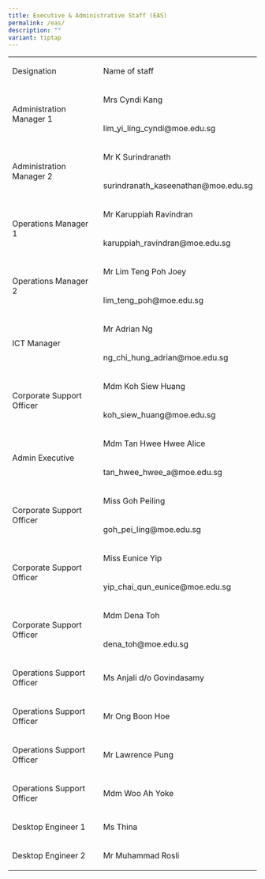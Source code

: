 ```yaml
---
title: Executive & Administrative Staff (EAS)
permalink: /eas/
description: ""
variant: tiptap
---
```

<table style="minWidth: 50px">
<colgroup>
<col>
<col>
</colgroup>
<tbody>
<tr>
<td rowspan="1" colspan="1">
<p>Designation</p>
</td>
<td rowspan="1" colspan="1">
<p>Name of staff</p>
</td>
</tr>
<tr>
<td rowspan="2" colspan="1">
<p>Administration Manager 1</p>
</td>
<td rowspan="1" colspan="1">
<p>Mrs Cyndi Kang</p>
</td>
</tr>
<tr>
<td rowspan="1" colspan="1">
<p>lim_yi_ling_cyndi@moe.edu.sg</p>
</td>
</tr>
<tr>
<td rowspan="2" colspan="1">
<p>Administration Manager 2</p>
</td>
<td rowspan="1" colspan="1">
<p>Mr K Surindranath</p>
</td>
</tr>
<tr>
<td rowspan="1" colspan="1">
<p>surindranath_kaseenathan@moe.edu.sg</p>
</td>
</tr>
<tr>
<td rowspan="2" colspan="1">
<p>Operations Manager 1</p>
</td>
<td rowspan="1" colspan="1">
<p>Mr Karuppiah Ravindran</p>
</td>
</tr>
<tr>
<td rowspan="1" colspan="1">
<p>karuppiah_ravindran@moe.edu.sg</p>
</td>
</tr>
<tr>
<td rowspan="2" colspan="1">
<p>Operations Manager 2</p>
</td>
<td rowspan="1" colspan="1">
<p>Mr Lim Teng Poh Joey&nbsp;</p>
</td>
</tr>
<tr>
<td rowspan="1" colspan="1">
<p>lim_teng_poh@moe.edu.sg</p>
</td>
</tr>
<tr>
<td rowspan="2" colspan="1">
<p>ICT Manager</p>
</td>
<td rowspan="1" colspan="1">
<p>Mr Adrian Ng</p>
</td>
</tr>
<tr>
<td rowspan="1" colspan="1">
<p>ng_chi_hung_adrian@moe.edu.sg</p>
</td>
</tr>
<tr>
<td rowspan="2" colspan="1">
<p>Corporate Support Officer</p>
</td>
<td rowspan="1" colspan="1">
<p>Mdm Koh Siew Huang</p>
</td>
</tr>
<tr>
<td rowspan="1" colspan="1">
<p>koh_siew_huang@moe.edu.sg</p>
</td>
</tr>
<tr>
<td rowspan="2" colspan="1">
<p>Admin Executive</p>
</td>
<td rowspan="1" colspan="1">
<p>Mdm Tan Hwee Hwee Alice</p>
</td>
</tr>
<tr>
<td rowspan="1" colspan="1">
<p>tan_hwee_hwee_a@moe.edu.sg</p>
</td>
</tr>
<tr>
<td rowspan="2" colspan="1">
<p>Corporate Support Officer</p>
</td>
<td rowspan="1" colspan="1">
<p>Miss Goh Peiling</p>
</td>
</tr>
<tr>
<td rowspan="1" colspan="1">
<p>goh_pei_ling@moe.edu.sg</p>
</td>
</tr>
<tr>
<td rowspan="2" colspan="1">
<p>Corporate Support Officer</p>
</td>
<td rowspan="1" colspan="1">
<p>Miss Eunice Yip</p>
</td>
</tr>
<tr>
<td rowspan="1" colspan="1">
<p>yip_chai_qun_eunice@moe.edu.sg</p>
</td>
</tr>
<tr>
<td rowspan="2" colspan="1">
<p>Corporate Support Officer</p>
</td>
<td rowspan="1" colspan="1">
<p>Mdm Dena Toh</p>
</td>
</tr>
<tr>
<td rowspan="1" colspan="1">
<p>dena_toh@moe.edu.sg</p>
</td>
</tr>
<tr>
<td rowspan="1" colspan="1">
<p>Operations Support Officer</p>
</td>
<td rowspan="1" colspan="1">
<p>Ms Anjali d/o Govindasamy</p>
</td>
</tr>
<tr>
<td rowspan="1" colspan="1">
<p>Operations Support Officer</p>
</td>
<td rowspan="1" colspan="1">
<p>Mr Ong Boon Hoe</p>
</td>
</tr>
<tr>
<td rowspan="1" colspan="1">
<p>Operations Support Officer</p>
</td>
<td rowspan="1" colspan="1">
<p>Mr Lawrence Pung</p>
</td>
</tr>
<tr>
<td rowspan="1" colspan="1">
<p>Operations Support Officer</p>
</td>
<td rowspan="1" colspan="1">
<p>Mdm Woo Ah Yoke</p>
</td>
</tr>
<tr>
<td rowspan="1" colspan="1">
<p>Desktop Engineer 1</p>
</td>
<td rowspan="1" colspan="1">
<p>Ms Thina</p>
</td>
</tr>
<tr>
<td rowspan="1" colspan="1">
<p>Desktop Engineer 2</p>
</td>
<td rowspan="1" colspan="1">
<p>Mr Muhammad Rosli</p>
</td>
</tr>
</tbody>
</table>
<p></p>